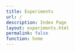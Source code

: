 ```yaml
---
title: Experiments
url: /
description: Index Page
layout: experiments.html
permalink: false
function: home
---
```


